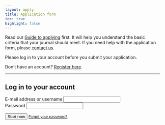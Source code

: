 ```yaml
---
layout: apply
title: Application form
toc: true
highlight: false
---
```


Read our [Guide to applying](guide) first. It will help you understand the basic criteria that your journal should meet. If you need help with the application form, please [contact us](../contact).

Please log in to your account before you submit your application.

Don’t have an account? [Register here](../register).

---

## Log in to your account

<form action="01-oa-compliance">
  <div class="form-question">
    <label for="email">E-mail address or username</label>
    <input id="email" type="email">
  </div>
  <div class="form-question">
    <label for="password">Password</label>
    <input id="password" type="password">
  </div>
  <p>
    <input type="submit" value="Start now">
    <small><a href="#">Forgot your password?</a></small>
  </p>
</form>
